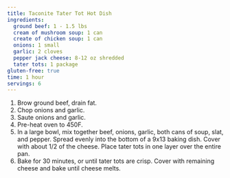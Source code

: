 ```yaml
---
title: Taconite Tater Tot Hot Dish 
ingredients:
  ground beef: 1 - 1.5 lbs
  cream of mushroom soup: 1 can
  create of chicken soup: 1 can
  onions: 1 small
  garlic: 2 cloves
  pepper jack cheese: 8-12 oz shredded
  tater tots: 1 package
gluten-free: true
time: 1 hour
servings: 6
---
```


1. Brow ground beef, drain fat.
2. Chop onions and garlic.
3. Saute onions and garlic.
4. Pre-heat oven to 450F.
5. In a large bowl, mix together beef, onions, garlic, both cans of soup, slat,
   and pepper. Spread evenly into the bottom of a 9x13 baking dish. Cover with
   about 1/2 of the cheese. Place tater tots in one layer over the entire pan.
6. Bake for 30 minutes, or until tater tots are crisp. Cover with remaining 
   cheese and bake until cheese melts.
